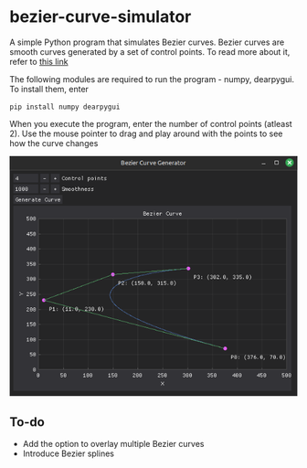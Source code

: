 # bezier-curve-simulator
A simple Python program that simulates Bezier curves. Bezier curves are smooth curves generated
by a set of control points. To read more about it, refer to [this link](https://en.wikipedia.org/wiki/B%C3%A9zier_curve#External_links)

The following modules are required to run the program - numpy, dearpygui. To install them, enter
```
pip install numpy dearpygui
```

When you execute the program, enter the number of control points (atleast 2). 
Use the mouse pointer to drag and play around with the points to see how the curve changes 

![Bezier curve simulation](bezier-img.png)

## To-do
- Add the option to overlay multiple Bezier curves
- Introduce Bezier splines
